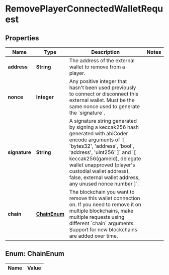 

# RemovePlayerConnectedWalletRequest

## Properties

Name | Type | Description | Notes
------------ | ------------- | ------------- | -------------
**address** | **String** | The address of the external wallet to remove from a player. | 
**nonce** | **Integer** | Any positive integer that hasn&#39;t been used previously to connect or disconnect this external wallet. Must be the same nonce used to generate the &#x60;signature&#x60;. | 
**signature** | **String** | A signature string generated by signing a keccak256 hash generated with abiCoder encode arguments of &#x60;[ &#39;bytes32&#39;, &#39;address&#39;, &#39;bool&#39;, &#39;address&#39;, &#39;uint256&#39; ]&#x60; and &#x60;[ keccak256(gameId), delegate wallet unapproved (player&#39;s custodial wallet address), false, external wallet address, any unused nonce number ]&#x60;. | 
**chain** | [**ChainEnum**](#ChainEnum) | The blockchain you want to remove this wallet connection on. If you need to remove it on multiple blockchains, make multiple requests using different &#x60;chain&#x60; arguments. Support for new blockchains are added over time. | 


## Enum: ChainEnum

Name | Value
---- | -----




